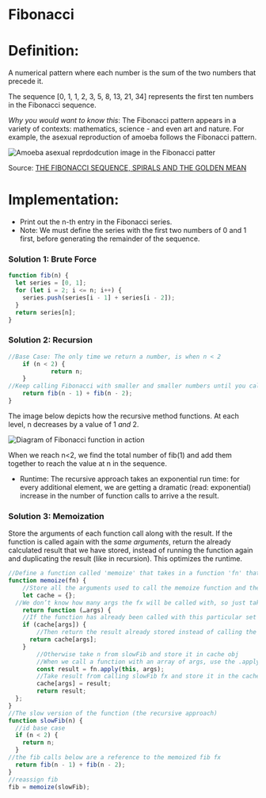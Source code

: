 # Fibonacci

# Definition:

A numerical pattern where each number is the sum of the two numbers that precede it.

The sequence [0, 1, 1, 2, 3, 5, 8, 13, 21, 34] represents the first ten numbers in the Fibonacci sequence.

_Why you would want to know this_:
The Fibonacci pattern appears in a variety of contexts: mathematics, science - and even art and nature. For example, the asexual reproduction of amoeba follows the Fibonacci pattern.

![Amoeba asexual reprdodcution image in the Fibonacci patter](https://math.temple.edu/~reich/Fib/amoebae.gif)

Source: [THE FIBONACCI SEQUENCE, SPIRALS AND THE GOLDEN MEAN](https://math.temple.edu/~reich/Fib/fibo.html)

# Implementation:

- Print out the n-th entry in the Fibonacci series.
- Note: We must define the series with the first two numbers of 0 and 1 first, before generating the remainder of the sequence.

### Solution 1: Brute Force

```js
function fib(n) {
  let series = [0, 1];
  for (let i = 2; i <= n; i++) {
    series.push(series[i - 1] + series[i - 2]);
  }
  return series[n];
}
```

### Solution 2: Recursion

```js
//Base Case: The only time we return a number, is when n < 2
	if (n < 2) {
    		return n;
  	}
//Keep calling Fibonacci with smaller and smaller numbers until you call the function with n < 2. Once, n < 2, we return the numbers themselves and add them to each other.
  	return fib(n - 1) + fib(n - 2);
}
```

The image below depicts how the recursive method functions. At each level, n decreases by a value of 1 _and_ 2.

![Diagram of Fibonacci function in action](https://i.imgur.com/vdAkXQ9.jpg)

When we reach n<2, we find the total number of fib(1) and add them together to reach the value at n in the sequence.

- Runtime: The recursive approach takes an exponential run time: for every additional element, we are getting a dramatic (read: exponential) increase in the number of function calls to arrive a the result.

### Solution 3: Memoization

Store the arguments of each function call along with the result. If the function is called again with the _same arguments_, return the already calculated result that we have stored, instead of running the function again and duplicating the result (like in recursion). This optimizes the runtime.

```js
//Define a function called 'memoize' that takes in a function 'fn' that will return a faster function
function memoize(fn) {
	//Store all the arguments used to call the memoize function and their respective results
	let cache = {};
  //We don’t know how many args the fx will be called with, so just take all the args and assign them to an array call args and pass them to the fx
  	return function (…args) {
    //If the function has already been called with this particular set of args
    if (cache[args]) {
		//Then return the result already stored instead of calling the functuion
      return cache[args];
    }
		//Otherwise take n from slowFib and store it in cache obj
		//When we call a function with an array of args, use the .apply() method
    	const result = fn.apply(this, args);
		//Take result from calling slowFib fx and store it in the cache at cache[args]
    	cache[args] = result;
    	return result;
  };
}
//The slow version of the function (the recursive approach)
function slowFib(n) {
  //id base case
  if (n < 2) {
    return n;
  }
//the fib calls below are a reference to the memoized fib fx
  return fib(n - 1) + fib(n - 2);
}
//reassign fib
fib = memoize(slowFib);
```
